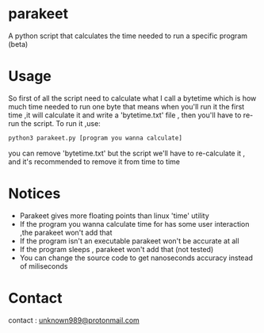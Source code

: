 # parakeet
A python script that calculates the time needed to run a specific program (beta)
# Usage
So first of all the script need to calculate what I call a bytetime which is how much time needed to run one byte
that means when you'll run it the first time ,it will calculate it and write a 'bytetime.txt' file , then you'll have to re-run the script.
To run it ,use:
 ```bash
 python3 parakeet.py [program you wanna calculate]
 ```
 you can remove 'bytetime.txt' but the script we'll have to re-calculate it , and it's recommended to remove it from time to time
 # Notices
 * Parakeet gives more floating points than linux 'time' utility
 * If the program you wanna calculate time for has some user interaction ,the parakeet won't add that
 * If the program isn't an executable parakeet won't be accurate at all
 * If the program sleeps , parakeet won't add that (not tested)
 * You can change the source code to get nanoseconds accuracy instead of miliseconds
 # Contact
 contact : unknown989@protonmail.com
